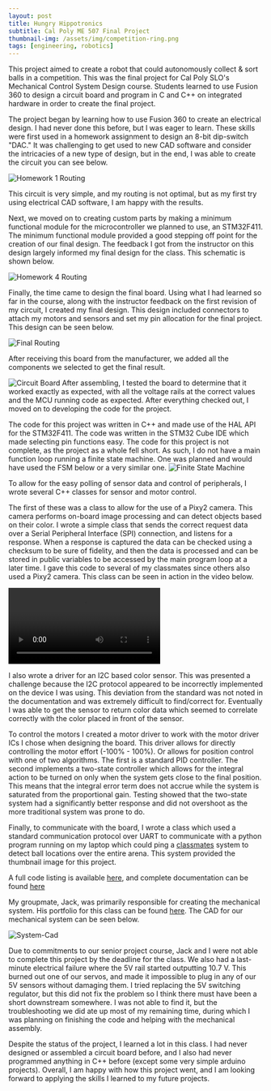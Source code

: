 ```yaml
---
layout: post
title: Hungry Hippotronics
subtitle: Cal Poly ME 507 Final Project
thumbnail-img: /assets/img/competition-ring.png
tags: [engineering, robotics]
---
```

This project aimed to create a robot that could autonomously collect & sort balls in a competition. This was the final project for Cal Poly SLO's Mechanical Control System Design course. Students learned to use Fusion 360 to design a circuit board and program in C and C++ on integrated hardware in order to create the final project. 

The project began by learning how to use Fusion 360 to create an electrical design. I had never done this before, but I was eager to learn. These skills were first used in a homework assignment to design an 8-bit dip-switch "DAC." It was challenging to get used to new CAD software and consider the intricacies of a new type of design, but in the end, I was able to create the circuit you can see below.

![Homework 1 Routing][Homework 1 image]

This circuit is very simple, and my routing is not optimal, but as my first try using electrical CAD software, I am happy with the results.

Next, we moved on to creating custom parts by making a minimum functional module for the microcontroller we planned to use, an STM32F411. The minimum functional module provided a good stepping off point for the creation of our final design. The feedback I got from the instructor on this design largely informed my final design for the class. This schematic is shown below.

![Homework 4 Routing][Homework 4 image]

Finally, the time came to design the final board. Using what I had learned so far in the course, along with the instructor feedback on the first revision of my circuit, I created my final design. This design included connectors to attach my motors and sensors and set my pin allocation for the final project. This design can be seen below.

![Final Routing][Final Schematic]

After receiving this board from the manufacturer, we added all the components we selected to get the final result.

![Circuit Board][Board Image]
After assembling, I tested the board to determine that it worked exactly as expected, with all the voltage rails at the correct values and the MCU running code as expected. After everything checked out, I moved on to developing the code for the project.

The code for this project was written in C++ and made use of the HAL API for the STM32F411. The code was written in the STM32 Cube IDE which made selecting pin functions easy. The code for this project is not complete, as the project as a whole fell short. As such, I do not have a main function loop running a finite state machine. One was planned and would have used the FSM below or a very similar one.
![Finite State Machine][fsm]

To allow for the easy polling of sensor data and control of peripherals, I wrote several C++ classes for sensor and motor control. 

The first of these was a class to allow for the use of a Pixy2 camera. This camera performs on-board image processing and can detect objects based on their color. I wrote a simple class that sends the correct request data over a Serial Peripheral Interface (SPI) connection, and listens for a response. When a response is captured the data can be checked using a checksum to be sure of fidelity, and then the data is processed and can be stored in public variables to be accessed by the main program loop at a later time. I gave this code to several of my classmates since others also used a Pixy2 camera. This class can be seen in action in the video below.

![Pixy2 Camera Demonstration][pixy2 video]

I also wrote a driver for an I2C based color sensor. This was presented a challenge because the I2C protocol appeared to be incorrectly implemented on the device I was using. This deviation from the standard was not noted in the documentation and was extremely difficult to find/correct for. Eventually I was able to get the sensor to return color data which seemed to correlate correctly with the color placed in front of the sensor.

To control the motors I created a motor driver to work with the motor driver ICs I chose when designing the board. This driver allows for directly controlling the motor effort (-100% - 100%). Or allows for position control with one of two algorithms. The first is a standard PID controller. The second implements a two-state controller which allows for the integral action to be turned on only when the system gets close to the final position. This means that the integral error term does not accrue while the system is saturated from the proportional gain. Testing showed that the two-state system had a significantly better response and did not overshoot as the more traditional system was prone to do.

Finally, to communicate with the board, I wrote a class which used a standard communication protocol over UART to communicate with a python program running on my laptop which could ping a [classmates][nathanurl] system to detect ball locations over the entire arena. This system provided the thumbnail image for this project.

A full code listing is available [here][code], and complete documentation can be found [here][docs]

My groupmate, Jack,  was primarily responsible for creating the mechanical system. His portfolio for this class can be found [here][jackurl]. The CAD for our mechanical system can be seen below.

![System-Cad][CAD]

Due to commitments to our senior project course, Jack and I were not able to complete this project by the deadline for the class. We also had a last-minute electrical failure where the 5V rail started outputting 10.7 V. This burned out one of our servos, and made it impossible to plug in any of our 5V sensors without damaging them. I tried replacing the 5V switching regulator, but this did not fix the problem so I think there must have been a short downstream somewhere. I was not able to find it, but the troubleshooting we did ate up most of my remaining time, during which I was planning on finishing the code and helping with the mechanical assembly. 

Despite the status of the project, I learned a lot in this class. I had never designed or assembled a circuit board before, and I also had never programmed anything in C++ before (except some very simple arduino projects). Overall, I am happy with how this project went, and I am looking forward to applying the skills I learned to my future projects.








[Homework 1 image]: /assets/img/Homework-1-Schematic.png
[Homework 4 image]: /assets/img/Homework-4-Schematic.png
[Final Schematic]: /assets/img/Final-Board-Schematic.png
[Board Image]: /assets/img/circuit-board.jpg
[fsm]: /assets/img/fsm.png
[pixy2 video]: /assets/img/Pixy2.mp4
[CAD]: /assets/img/CAD.png
[nathanurl]: www.google.com
[jackurl]:  www.google.com
[code]: https://github.com/Reesverleur/Reesverleur.github.io/tree/master/ME_507_code/Final-Project-V1
[docs]: /ME_507_code/Final-Project-V1/Core/docs/html/index.html

